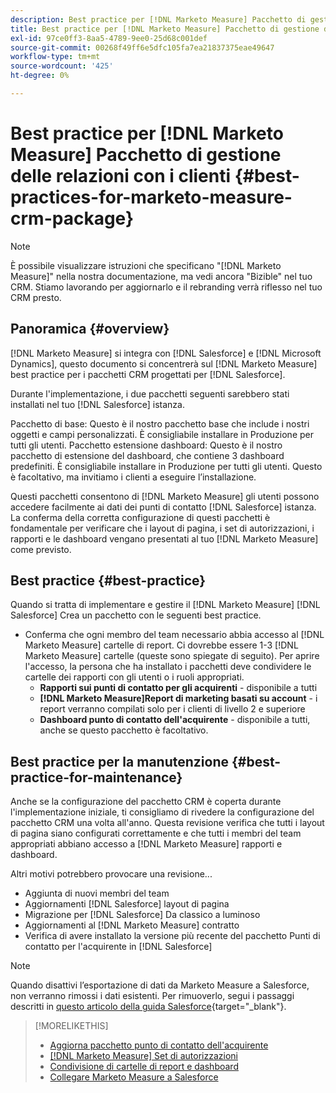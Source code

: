 ```yaml
---
description: Best practice per [!DNL Marketo Measure] Pacchetto di gestione delle relazioni con i clienti - [!DNL Marketo Measure] - Documentazione del prodotto
title: Best practice per [!DNL Marketo Measure] Pacchetto di gestione delle relazioni con i clienti
exl-id: 97ce0ff3-8aa5-4789-9ee0-25d68c001def
source-git-commit: 00268f49ff6e5dfc105fa7ea21837375eae49647
workflow-type: tm+mt
source-wordcount: '425'
ht-degree: 0%

---
```


# Best practice per [!DNL Marketo Measure] Pacchetto di gestione delle relazioni con i clienti {#best-practices-for-marketo-measure-crm-package}

>[!NOTE]
>
>È possibile visualizzare istruzioni che specificano &quot;[!DNL Marketo Measure]&quot; nella nostra documentazione, ma vedi ancora &quot;Bizible&quot; nel tuo CRM. Stiamo lavorando per aggiornarlo e il rebranding verrà riflesso nel tuo CRM presto.

## Panoramica {#overview}

[!DNL Marketo Measure] si integra con [!DNL Salesforce] e [!DNL Microsoft Dynamics], questo documento si concentrerà sul [!DNL Marketo Measure] best practice per i pacchetti CRM progettati per [!DNL Salesforce].

Durante l&#39;implementazione, i due pacchetti seguenti sarebbero stati installati nel tuo [!DNL Salesforce] istanza.

Pacchetto di base: Questo è il nostro pacchetto base che include i nostri oggetti e campi personalizzati. È consigliabile installare in Produzione per tutti gli utenti.
Pacchetto estensione dashboard: Questo è il nostro pacchetto di estensione del dashboard, che contiene 3 dashboard predefiniti. È consigliabile installare in Produzione per tutti gli utenti. Questo è facoltativo, ma invitiamo i clienti a eseguire l’installazione.

Questi pacchetti consentono di [!DNL Marketo Measure] gli utenti possono accedere facilmente ai dati dei punti di contatto [!DNL Salesforce] istanza. La conferma della corretta configurazione di questi pacchetti è fondamentale per verificare che i layout di pagina, i set di autorizzazioni, i rapporti e le dashboard vengano presentati al tuo [!DNL Marketo Measure] come previsto.

## Best practice {#best-practice}

Quando si tratta di implementare e gestire il [!DNL Marketo Measure] [!DNL Salesforce] Crea un pacchetto con le seguenti best practice.

* Conferma che ogni membro del team necessario abbia accesso al [!DNL Marketo Measure] cartelle di report. Ci dovrebbe essere 1-3 [!DNL Marketo Measure] cartelle (queste sono spiegate di seguito). Per aprire l&#39;accesso, la persona che ha installato i pacchetti deve condividere le cartelle dei rapporti con gli utenti o i ruoli appropriati.
   * **Rapporti sui punti di contatto per gli acquirenti** - disponibile a tutti
   * **[!DNL Marketo Measure]Report di marketing basati su account** - i report verranno compilati solo per i clienti di livello 2 e superiore
   * **Dashboard punto di contatto dell&#39;acquirente** - disponibile a tutti, anche se questo pacchetto è facoltativo.

## Best practice per la manutenzione {#best-practice-for-maintenance}

Anche se la configurazione del pacchetto CRM è coperta durante l&#39;implementazione iniziale, ti consigliamo di rivedere la configurazione del pacchetto CRM una volta all&#39;anno. Questa revisione verifica che tutti i layout di pagina siano configurati correttamente e che tutti i membri del team appropriati abbiano accesso a [!DNL Marketo Measure] rapporti e dashboard.

Altri motivi potrebbero provocare una revisione...

* Aggiunta di nuovi membri del team
* Aggiornamenti [!DNL Salesforce] layout di pagina
* Migrazione per [!DNL Salesforce] Da classico a luminoso
* Aggiornamenti al [!DNL Marketo Measure] contratto
* Verifica di avere installato la versione più recente del pacchetto Punti di contatto per l&#39;acquirente in [!DNL Salesforce]

>[!NOTE]
>
>Quando disattivi l’esportazione di dati da Marketo Measure a Salesforce, non verranno rimossi i dati esistenti. Per rimuoverlo, segui i passaggi descritti in [questo articolo della guida Salesforce](https://help.salesforce.com/s/articleView?id=sf.c360_a_delete_data_stream_records.htm&amp;type=5){target="_blank"}.

>[!MORELIKETHIS]
>
>* [Aggiorna pacchetto punto di contatto dell&#39;acquirente](/help/configuration-and-setup/marketo-measure-and-salesforce/marketo-measure-salesforce-package-installation-and-set-up.md)
>* [[!DNL Marketo Measure] Set di autorizzazioni](/help/configuration-and-setup/marketo-measure-and-salesforce/marketo-measure-permission-sets.md)
>* [Condivisione di cartelle di report e dashboard](https://help.salesforce.com/articleView?id=analytics_share_folder.htm&amp;type=0)
>* [Collegare Marketo Measure a Salesforce](/help/configuration-and-setup/marketo-measure-and-salesforce/connect-marketo-measure-to-salesforce.md)

